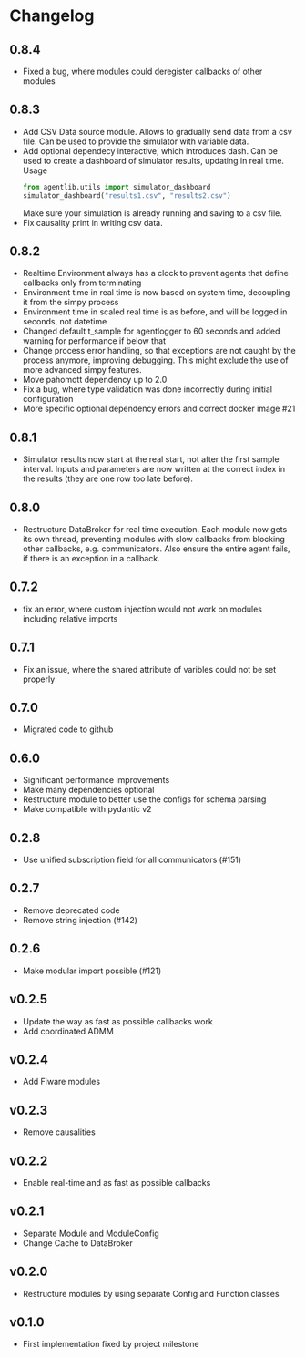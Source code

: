 # Changelog


## 0.8.4
- Fixed a bug, where modules could deregister callbacks of other modules


## 0.8.3
- Add CSV Data source module. Allows to gradually send data from a csv file. Can be used to provide the simulator with variable data.
- Add optional dependecy interactive, which introduces dash. Can be used to create a dashboard of simulator results, updating in real time. Usage
    ```python
    from agentlib.utils import simulator_dashboard
    simulator_dashboard("results1.csv", "results2.csv")
  ```
  Make sure your simulation is already running and saving to a csv file.
- Fix causality print in writing csv data.


## 0.8.2 
- Realtime Environment always has a clock to prevent agents that define callbacks only from terminating
- Environment time in real time is now based on system time, decoupling it from the simpy process
- Environment time in scaled real time is as before, and will be logged in seconds, not datetime
- Changed default t_sample for agentlogger to 60 seconds and added warning for performance if below that
- Change process error handling, so that exceptions are not caught by the process anymore, improving debugging. This might exclude the use of more advanced simpy features.
- Move pahomqtt dependency up to 2.0
- Fix a bug, where type validation was done incorrectly during initial configuration 
- More specific optional dependency errors and correct docker image #21

## 0.8.1
- Simulator results now start at the real start, not after the first sample interval. Inputs and parameters are now written at the correct index in the results (they are one row too late before).


## 0.8.0
- Restructure DataBroker for real time execution. Each module now gets its own thread, preventing modules with slow callbacks from blocking other callbacks, e.g. communicators. Also ensure the entire agent fails, if there is an exception in a callback.


## 0.7.2
- fix an error, where custom injection would not work on modules including relative imports


## 0.7.1
- Fix an issue, where the shared attribute of varibles could not be set properly

## 0.7.0
- Migrated code to github


## 0.6.0
- Significant performance improvements
- Make many dependencies optional
- Restructure module to better use the configs for schema parsing
- Make compatible with pydantic v2

## 0.2.8
- Use unified subscription field for all communicators (#151)

## 0.2.7
- Remove deprecated code
- Remove string injection (#142)

## 0.2.6
- Make modular import possible (#121)

## v0.2.5
- Update the way as fast as possible callbacks work
- Add coordinated ADMM

## v0.2.4
- Add Fiware modules

## v0.2.3
- Remove causalities

## v0.2.2
- Enable real-time and as fast as possible callbacks

## v0.2.1
- Separate Module and ModuleConfig
- Change Cache to DataBroker

## v0.2.0
- Restructure modules by using separate Config and Function classes

## v0.1.0
- First implementation fixed by project milestone
